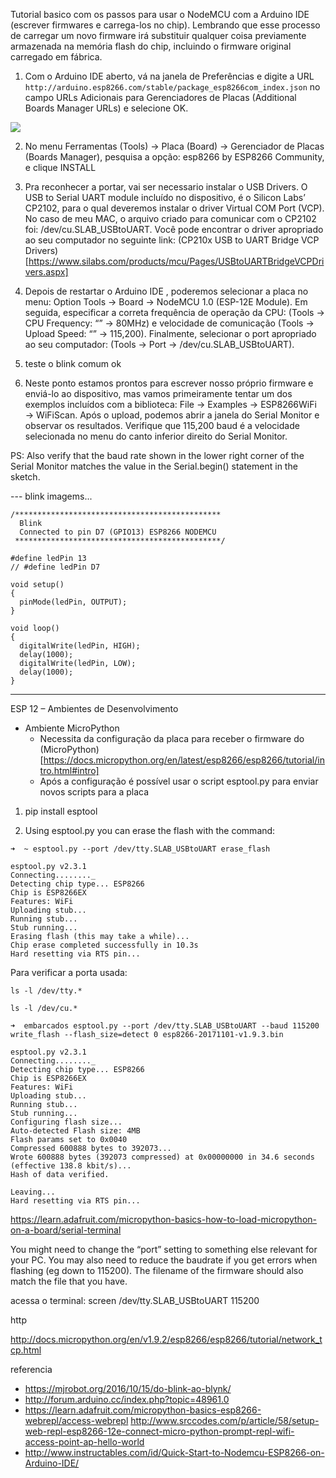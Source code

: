 Tutorial basico com os passos para usar o NodeMCU com a Arduino IDE (escrever firmwares e carrega-los no chip). Lembrando que esse processo de carregar um novo firmware irá substituir qualquer coisa previamente armazenada na memória flash do chip, incluindo o firmware original carregado em fábrica. 

1. Com o Arduino IDE aberto, vá na janela de Preferências e digite a URL `http://arduino.esp8266.com/stable/package_esp8266com_index.json` no campo URLs Adicionais para Gerenciadores de Placas (Additional Boards Manager URLs) e selecione OK.

<img src="public/nodemcu/01.png" />

2. No menu Ferramentas (Tools) → Placa (Board) → Gerenciador de Placas (Boards Manager), pesquisa a opção: esp8266 by ESP8266 Community, e clique INSTALL

3. Pra reconhecer a portar, vai ser necessario instalar o USB Drivers. O USB to Serial UART module incluído no dispositivo, é o  Silicon Labs’ CP2102, para o qual deveremos instalar o driver Virtual COM Port (VCP). No caso de meu MAC, o arquivo criado para comunicar com o CP2102 foi:  /dev/cu.SLAB_USBtoUART. Você pode encontrar o driver apropriado ao seu computador no seguinte link: (CP210x USB to UART Bridge VCP Drivers)[https://www.silabs.com/products/mcu/Pages/USBtoUARTBridgeVCPDrivers.aspx]

4. Depois de restartar o Arduino IDE , poderemos selecionar a placa no menu: Option Tools → Board → NodeMCU 1.0 (ESP-12E Module). Em seguida, especificar a correta frequência de operação da CPU: (Tools → CPU Frequency: “” → 80MHz) e velocidade de comunicação (Tools → Upload Speed: “” → 115,200). Finalmente, selecionar o port apropriado ao seu computador: (Tools → Port → /dev/cu.SLAB_USBtoUART).

5. teste o blink comum ok

6. Neste ponto estamos prontos para escrever nosso próprio firmware e enviá-lo ao dispositivo, mas vamos primeiramente tentar um dos exemplos incluídos com a biblioteca: File → Examples → ESP8266WiFi → WiFiScan. Após o upload, podemos abrir a janela do Serial Monitor e observar os resultados. Verifique que 115,200 baud é a velocidade selecionada no menu do canto inferior direito do Serial Monitor.

PS: Also verify that the baud rate shown in the lower right corner of the Serial Monitor matches the value in the Serial.begin() statement in the sketch.


--- blink
imagems...

```
/**********************************************
  Blink
  Connected to pin D7 (GPIO13) ESP8266 NODEMCU
 **********************************************/

#define ledPin 13
// #define ledPin D7

void setup() 
{
  pinMode(ledPin, OUTPUT);
}

void loop() 
{
  digitalWrite(ledPin, HIGH);   
  delay(1000);              
  digitalWrite(ledPin, LOW);    
  delay(1000);             
}
```


-----


ESP 12 – Ambientes de Desenvolvimento

- Ambiente MicroPython
  - Necessita da configuração da placa para receber o firmware do (MicroPython)[https://docs.micropython.org/en/latest/esp8266/esp8266/tutorial/intro.html#intro]
  - Após a configuração é possível usar o script esptool.py para enviar novos scripts para a placa

1. pip install esptool

2. Using esptool.py you can erase the flash with the command:
```
➜  ~ esptool.py --port /dev/tty.SLAB_USBtoUART erase_flash

esptool.py v2.3.1
Connecting........_
Detecting chip type... ESP8266
Chip is ESP8266EX
Features: WiFi
Uploading stub...
Running stub...
Stub running...
Erasing flash (this may take a while)...
Chip erase completed successfully in 10.3s
Hard resetting via RTS pin...
```

Para verificar a porta usada:

    ls -l /dev/tty.*

    ls -l /dev/cu.*


```
➜  embarcados esptool.py --port /dev/tty.SLAB_USBtoUART --baud 115200 write_flash --flash_size=detect 0 esp8266-20171101-v1.9.3.bin

esptool.py v2.3.1
Connecting........_
Detecting chip type... ESP8266
Chip is ESP8266EX
Features: WiFi
Uploading stub...
Running stub...
Stub running...
Configuring flash size...
Auto-detected Flash size: 4MB
Flash params set to 0x0040
Compressed 600888 bytes to 392073...
Wrote 600888 bytes (392073 compressed) at 0x00000000 in 34.6 seconds (effective 138.8 kbit/s)...
Hash of data verified.

Leaving...
Hard resetting via RTS pin...
```

https://learn.adafruit.com/micropython-basics-how-to-load-micropython-on-a-board/serial-terminal

You might need to change the “port” setting to something else relevant for your PC. You may also need to reduce the baudrate if you get errors when flashing (eg down to 115200). The filename of the firmware should also match the file that you have.

acessa o terminal:
screen /dev/tty.SLAB_USBtoUART 115200



http

http://docs.micropython.org/en/v1.9.2/esp8266/esp8266/tutorial/network_tcp.html


referencia

- https://mjrobot.org/2016/10/15/do-blink-ao-blynk/
- http://forum.arduino.cc/index.php?topic=48961.0
- https://learn.adafruit.com/micropython-basics-esp8266-webrepl/access-webrepl
http://www.srccodes.com/p/article/58/setup-web-repl-esp8266-12e-connect-micro-python-prompt-repl-wifi-access-point-ap-hello-world
- http://www.instructables.com/id/Quick-Start-to-Nodemcu-ESP8266-on-Arduino-IDE/
